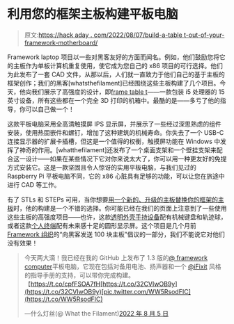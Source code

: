 # 利用您的框架主板构建平板电脑

> 原文:[https://hack aday . com/2022/08/07/build-a-table t-out-of-your-framework-motherboard/](https://hackaday.com/2022/08/07/build-a-tablet-out-of-your-framework-motherboard/)

Framework laptop 项目以一些对黑客友好的方面而闻名。例如，他们鼓励您将它的主板作为单板计算机重复使用，使它成为您自己的 x86 项目的可行选择。他们为此发布了一套 CAD 文件，从那以后，人们就一直致力于他们自己的基于主板的框架创作；我们的黑客[whatsthefilament]已经围绕这些主板构建了几个项目。今天，他向我们展示了高强度的设计，即[frame table t](https://www.instructables.com/Framework-Tablet-Assembly-Manual/)——一款包装 i5 处理器的 15 英寸设备，所有这些都在一个完全 3D 打印的机箱中。最酷的是——多亏了他的指导，你可以自己做一个！

这款平板电脑采用全高清触摸屏 IPS 显示屏，并展示了一些经过深思熟虑的组件安装，使用热固嵌件和螺钉，增加了这种建筑的机械寿命。你失去了一个 USB-C 连接显示器的扩展卡插槽，但这是一个值得的权衡，触摸屏功能在 Windows 中发挥了神奇的作用。[whatthefilament]还发布了一个桌面支架和一个壁挂支架来配合这一设计——如果在某些情况下它对你来说太大了，你可以用一种更友好的免提方式安装它。这是一款坚固且令人惊讶的实用平板电脑，与我们见过的 Raspberry Pi 平板电脑不同，它的 x86 心脏具有足够的功能，可以让您在旅途中进行 CAD 等工作。

有了 STLs 和 STEPs 可用，当你想要[用一个新的、升级的主板替换你的框架的主板](https://hackaday.com/2021/07/28/it-takes-a-lot-to-build-a-hackers-laptop/)时，他的构建是一个不错的选择。你可能已经在我们的页面上注意到了一些使用这些主板的高强度项目——也许，这款[透明外壳手持设备](https://hackaday.com/2022/05/17/transparent-framedeck-is-clearly-capable/)配有机械键盘和轨迹球，或者这款[个人终端](https://hackaday.com/2022/05/10/framework-board-gets-this-round-display-pc-rolling/)配有未来感十足的圆形显示屏。这个项目是几个月前 [Framework 组织](https://hackaday.com/2022/04/21/modular-laptop-maker-provides-mainboard-documentation-for-non-laptop-projects/)的“向黑客发送 100 块主板”倡议的一部分，我们不能说它对他们没有效果！

> 今天两大滴！我已经在我的 GitHub 上发布了 1.3 版的[@ framework computer](https://twitter.com/FrameworkPuter?ref_src=twsrc%5Etfw)平板电脑，它现在包括对备用电池、扬声器和一个 [@iFixit](https://twitter.com/iFixit?ref_src=twsrc%5Etfw) 风格的指导手册的支持，可以带你完成构建。【https://t.co/cpfFSOA7fH[https://t.co/32CVIwOB9y](https://t.co/32CVIwOB9y)[pic.twitter.com/WW5RsodFIC](https://t.co/WW5RsodFIC)
> 
> —什么灯丝(@ What the Filament)[2022 年 8 月 5 日](https://twitter.com/whatthefilament/status/1555590724229423106?ref_src=twsrc%5Etfw)
